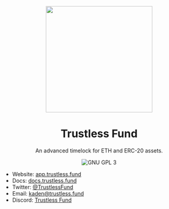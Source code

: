 <p align="center"><img src="https://i.imgur.com/AI6KLt7.png" width="280px"/></p>
<h1 align="center">Trustless Fund</h1>
<p align="center">An advanced timelock for ETH and ERC-20 assets.</p>
<p align="center">
  <img src="https://img.shields.io/github/license/trustless-fund/trustless-fund" alt="GNU GPL 3">
</p>

- Website: [app.trustless.fund](https://app.trustless.fund/)
- Docs: [docs.trustless.fund](https://docs.trustless.fund/)
- Twitter: [@TrustlessFund](https://twitter.com/TrustlessFund)
- Email: [kaden@trustless.fund](mailto:kaden@trustless.fund)
- Discord: [Trustless Fund](https://discord.gg/9U35sFb)